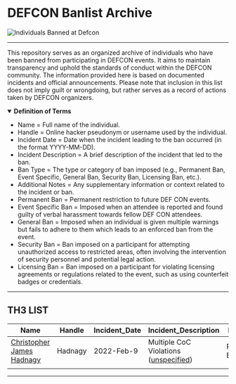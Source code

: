 # DEFCON Banlist Archive

![Individuals Banned at Defcon](https://static01.nyt.com/images/2016/12/29/world/29Hacker1/29Hacker1-superJumbo.jpg)

---

This repository serves as an organized archive of individuals who have been banned from participating in DEFCON events. It aims to maintain transparency and uphold the standards of conduct within the DEFCON community. The information provided here is based on documented incidents and official announcements. Please note that inclusion in this list does not imply guilt or wrongdoing, but rather serves as a record of actions taken by DEFCON organizers.

<details open>
  <summary><b>Definition of Terms</b></summary>

- Name = Full name of the individual.
- Handle = Online hacker pseudonym or username used by the individual.
- Incident Date = Date when the incident leading to the ban occurred (in the format YYYY-MM-DD).
- Incident Description = A brief description of the incident that led to the ban.
- Ban Type = The type or category of ban imposed (e.g., Permanent Ban, Event Specific, General Ban, Security Ban, Licensing Ban, etc.).
- Additional Notes = Any supplementary information or context related to the incident or ban.
- Permanent Ban = Permanent restriction to future DEF CON events.
- Event Specific Ban = Imposed when an attendee is reported and found guilty of verbal harassment towards fellow DEF CON attendees.
- General Ban = Imposed when an individual is given multiple warnings but fails to adhere to them which leads to an enforced ban from the event.
- Security Ban = Ban imposed on a participant for attempting unauthorized access to restricted areas, often involving the intervention of security personnel and potential legal action.
- Licensing Ban = Ban imposed on a participant for violating licensing agreements or regulations related to the event, such as using counterfeit badges or credentials.

</details>

---

<p align="center">
  <h2>TH3 LIST</h2>
</p>



| Name       | Handle       | Incident_Date | Incident_Description                 | Ban_Type      | Additional_Notes                                                                                                           |
|------------|--------------|---------------|----------------------------------------------------------------------------------------------------|---------------|--------------------------------------------------------------|
| [Christopher James Hadnagy](https://en.wikipedia.org/wiki/Christopher_J._Hadnagy)  | Hadnagy    | 2022-Feb-9    | Multiple CoC Violations ([unspecified](https://defcon.org/html/links/dc-transparency.html))  | Permanent Ban | [More Details⭷](https://www.theverge.com/2022/8/18/23311573/chris-hadnagy-social-engineering-def-con-ban-lawsuit-jeff-moss) |
| | | | | |

---
